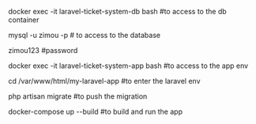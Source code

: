 docker exec -it laravel-ticket-system-db bash #to access to the db container

mysql -u zimou -p # to access to the database

zimou123   #password

docker exec -it laravel-ticket-system-app bash #to access to the app env

cd /var/www/html/my-laravel-app   #to enter the laravel env

php artisan migrate      #to push the migration

docker-compose up --build      #to build and run the app